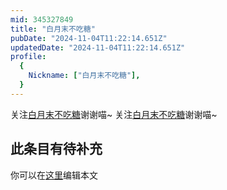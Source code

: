 ```yaml
---
mid: 345327849
title: "白月末不吃糖"
pubDate: "2024-11-04T11:22:14.651Z"
updatedDate: "2024-11-04T11:22:14.651Z"
profile:
  {
    Nickname: ["白月末不吃糖"],
  }
---
```


关注[白月末不吃糖](https://space.bilibili.com/345327849)谢谢喵~ 关注[白月末不吃糖](https://space.bilibili.com/345327849)谢谢喵~

## 此条目有待补充
你可以在[这里](https://github.com/Yuhanawa/VTuber.ICU-Content/edit/master/v/白月末不吃糖/index.md)编辑本文
